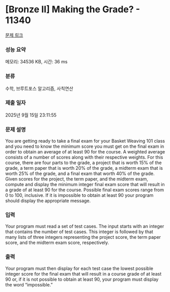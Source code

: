 # [Bronze II] Making the Grade? - 11340 

[문제 링크](https://www.acmicpc.net/problem/11340) 

### 성능 요약

메모리: 34536 KB, 시간: 36 ms

### 분류

수학, 브루트포스 알고리즘, 사칙연산

### 제출 일자

2025년 9월 15일 23:11:55

### 문제 설명

<p>You are getting ready to take a final exam for your Basket Weaving 101 class and you need to know the minimum score you must get on the final exam in order to obtain an average of at least 90 for the course. A weighted average consists of a number of scores along with their respective weights. For this course, there are four parts to the grade, a project that is worth 15% of the grade, a term paper that is worth 20% of the grade, a midterm exam that is worth 25% of the grade, and a final exam that worth 40% of the grade. Given scores for the project, the term paper, and the midterm exam, compute and display the minimum integer final exam score that will result in a grade of at least 90 for the course. Possible final exam scores range from 0 to 100, inclusive. If it is impossible to obtain at least 90 your program should display the appropriate message.</p>

### 입력 

 <p>Your program must read a set of test cases. The input starts with an integer that contains the number of test cases. This integer is followed by that many lists of three integers representing the project score, the term paper score, and the midterm exam score, respectively.</p>

### 출력 

 <p>Your program must then display for each test case the lowest possible integer score for the final exam that will result in a course grade of at least 90 or, if it is not possible to obtain at least 90, your program must display the word “impossible.”</p>

